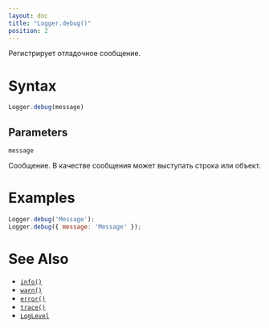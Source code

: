 ```yaml
---
layout: doc
title: "Logger.debug()"
position: 2
---
```


Регистрирует отладочное сообщение.

# Syntax

```js
Logger.debug(message)
```

## Parameters

`message`

Сообщение. В качестве сообщения может выступать строка или объект.

# Examples

```js
Logger.debug('Message');
Logger.debug({ message: 'Message' });
```

# See Also

* [`info()`](../Logger.info/)
* [`warn()`](../Logger.warn/)
* [`error()`](../Logger.error/)
* [`trace()`](../Logger.trace/)
* [`LogLevel`](../LogLevel/)
